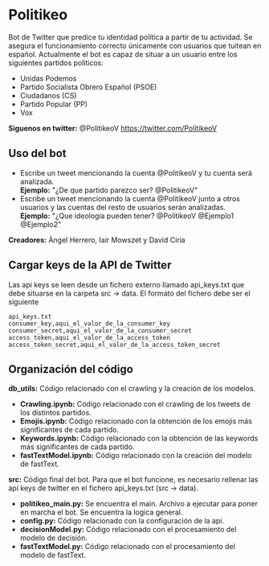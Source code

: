 # Politikeo
Bot de Twitter que predice tu identidad política a partir de tu actividad. Se asegura el funcionamiento correcto únicamente con usuarios que tuitean en español. Actualmente el bot es capaz de situar a un usuario entre los siguientes partidos políticos:
- Unidas Podemos
- Partido Socialista Obrero Español (PSOE)
- Ciudadanos (CS)
- Partido Popular (PP)
- Vox

**Siguenos en twitter:** @PolitikeoV https://twitter.com/PolitikeoV

## Uso del bot
- Escribe un tweet mencionando la cuenta @PolitikeoV y tu cuenta será analizada.<br>
**Ejemplo:** "¿De que partido parezco ser? @PolitikeoV"
- Escribe un tweet mencionando la cuenta @PolitikeoV junto a otros usuarios y las cuentas del resto de usuarios serán analizadas.<br>
**Ejemplo:** "¿Que ideologia pueden tener? @PolitikeoV @Ejemplo1 @Ejemplo2"

**Creadores:** Àngel Herrero, Iair Mowszet y David Ciria

## Cargar keys de la API de Twitter

Las api keys se leen desde un fichero externo llamado api_keys.txt que debe situarse en la carpeta src → data. El formato del fichero debe ser el siguiente
~~~
api_keys.txt
consumer_key,aqui_el_valor_de_la_consumer_key
consumer_secret,aqui_el_valor_de_la_consumer_secret
access_token,aqui_el_valor_de_la_access_token
access_token_secret,aqui_el_valor_de_la_access_token_secret
~~~

## Organización del código

**db_utils:** Código relacionado con el crawling y la creación de los modelos.
  - **Crawling.ipynb:** Código relacionado con el crawling de los tweets de los distintos partidos.
  - **Emojis.ipynb:** Código relacionado con la obtención de los emojis más significantes de cada partido.
  - **Keywords.ipynb:** Código relacionado con la obtención de las keywords más significantes de cada partido.
  - **fastTextModel.ipynb:** Código relacionado con la creación del modelo de fastText.
  
**src:** Código final del bot. Para que el bot funcione, es necesario rellenar las api keys de twitter en el fichero api_keys.txt (src → data).
  - **politikeo_main.py:** Se encuentra el main. Archivo a ejecutar para poner en marcha el bot. Se encuentra la logica general.
  - **config.py:** Código relacionado con la configuración de la api.
  - **decisionModel.py:** Código relacionado con el procesamiento del modelo de decisión.
  - **fastTextModel.py:** Código relacionado con el procesamiento del modelo de fastText.
